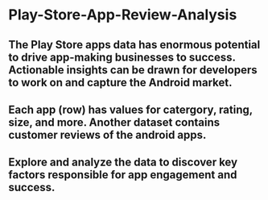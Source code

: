 # Play-Store-App-Review-Analysis
## The Play Store apps data has enormous potential to drive app-making businesses to success. Actionable insights can be drawn for developers to work on and capture the Android market.
## Each app (row) has values for catergory, rating, size, and more. Another dataset contains customer reviews of the android apps.
## Explore and analyze the data to discover key factors responsible for app engagement and success.
